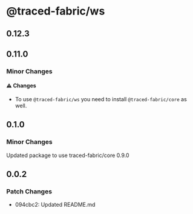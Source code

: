 # @traced-fabric/ws

## 0.12.3

## 0.11.0

### Minor Changes

#### ⚠️ Changes

- To use `@traced-fabric/ws` you need to install `@traced-fabric/core` as well.

## 0.1.0

### Minor Changes

Updated package to use traced-fabric/core 0.9.0

## 0.0.2

### Patch Changes

- 094cbc2: Updated README.md
